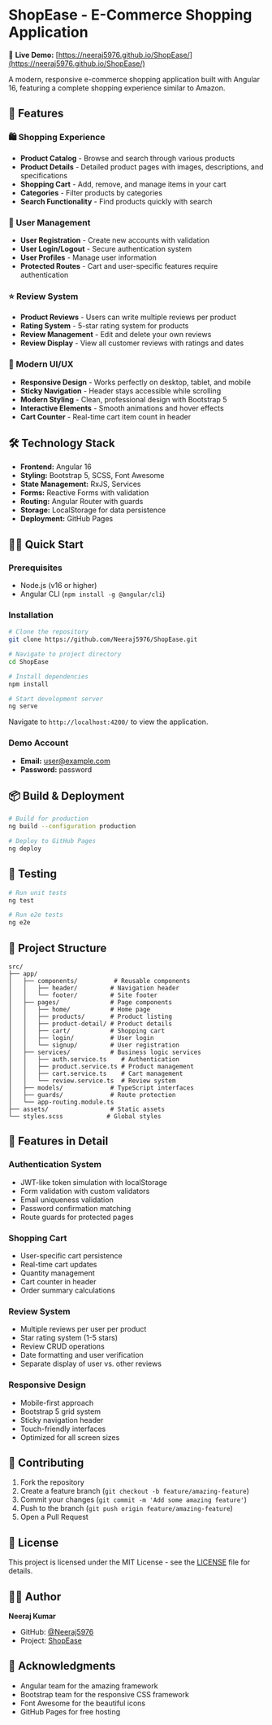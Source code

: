 # ShopEase - E-Commerce Shopping Application

🛒 **Live Demo:** [https://neeraj5976.github.io/ShopEase/](https://neeraj5976.github.io/ShopEase/)

A modern, responsive e-commerce shopping application built with Angular 16, featuring a complete shopping experience similar to Amazon.

## 🚀 Features

### 🛍️ Shopping Experience
- **Product Catalog** - Browse and search through various products
- **Product Details** - Detailed product pages with images, descriptions, and specifications
- **Shopping Cart** - Add, remove, and manage items in your cart
- **Categories** - Filter products by categories
- **Search Functionality** - Find products quickly with search

### 👤 User Management
- **User Registration** - Create new accounts with validation
- **User Login/Logout** - Secure authentication system
- **User Profiles** - Manage user information
- **Protected Routes** - Cart and user-specific features require authentication

### ⭐ Review System
- **Product Reviews** - Users can write multiple reviews per product
- **Rating System** - 5-star rating system for products
- **Review Management** - Edit and delete your own reviews
- **Review Display** - View all customer reviews with ratings and dates

### 📱 Modern UI/UX
- **Responsive Design** - Works perfectly on desktop, tablet, and mobile
- **Sticky Navigation** - Header stays accessible while scrolling
- **Modern Styling** - Clean, professional design with Bootstrap 5
- **Interactive Elements** - Smooth animations and hover effects
- **Cart Counter** - Real-time cart item count in header

## 🛠️ Technology Stack

- **Frontend:** Angular 16
- **Styling:** Bootstrap 5, SCSS, Font Awesome
- **State Management:** RxJS, Services
- **Forms:** Reactive Forms with validation
- **Routing:** Angular Router with guards
- **Storage:** LocalStorage for data persistence
- **Deployment:** GitHub Pages

## 🏃‍♂️ Quick Start

### Prerequisites
- Node.js (v16 or higher)
- Angular CLI (`npm install -g @angular/cli`)

### Installation
```bash
# Clone the repository
git clone https://github.com/Neeraj5976/ShopEase.git

# Navigate to project directory
cd ShopEase

# Install dependencies
npm install

# Start development server
ng serve
```

Navigate to `http://localhost:4200/` to view the application.

### Demo Account
- **Email:** user@example.com
- **Password:** password

## 📦 Build & Deployment

```bash
# Build for production
ng build --configuration production

# Deploy to GitHub Pages
ng deploy
```

## 🧪 Testing

```bash
# Run unit tests
ng test

# Run e2e tests
ng e2e
```

## 📁 Project Structure

```
src/
├── app/
│   ├── components/          # Reusable components
│   │   ├── header/         # Navigation header
│   │   └── footer/         # Site footer
│   ├── pages/              # Page components
│   │   ├── home/           # Home page
│   │   ├── products/       # Product listing
│   │   ├── product-detail/ # Product details
│   │   ├── cart/           # Shopping cart
│   │   ├── login/          # User login
│   │   └── signup/         # User registration
│   ├── services/           # Business logic services
│   │   ├── auth.service.ts    # Authentication
│   │   ├── product.service.ts # Product management
│   │   ├── cart.service.ts    # Cart management
│   │   └── review.service.ts  # Review system
│   ├── models/             # TypeScript interfaces
│   ├── guards/             # Route protection
│   └── app-routing.module.ts
├── assets/                 # Static assets
└── styles.scss            # Global styles
```

## 🔧 Features in Detail

### Authentication System
- JWT-like token simulation with localStorage
- Form validation with custom validators
- Email uniqueness validation
- Password confirmation matching
- Route guards for protected pages

### Shopping Cart
- User-specific cart persistence
- Real-time cart updates
- Quantity management
- Cart counter in header
- Order summary calculations

### Review System
- Multiple reviews per user per product
- Star rating system (1-5 stars)
- Review CRUD operations
- Date formatting and user verification
- Separate display of user vs. other reviews

### Responsive Design
- Mobile-first approach
- Bootstrap 5 grid system
- Sticky navigation header
- Touch-friendly interfaces
- Optimized for all screen sizes

## 🤝 Contributing

1. Fork the repository
2. Create a feature branch (`git checkout -b feature/amazing-feature`)
3. Commit your changes (`git commit -m 'Add some amazing feature'`)
4. Push to the branch (`git push origin feature/amazing-feature`)
5. Open a Pull Request

## 📄 License

This project is licensed under the MIT License - see the [LICENSE](LICENSE) file for details.

## 👨‍💻 Author

**Neeraj Kumar**
- GitHub: [@Neeraj5976](https://github.com/Neeraj5976)
- Project: [ShopEase](https://github.com/Neeraj5976/ShopEase)

## 🙏 Acknowledgments

- Angular team for the amazing framework
- Bootstrap team for the responsive CSS framework
- Font Awesome for the beautiful icons
- GitHub Pages for free hosting

